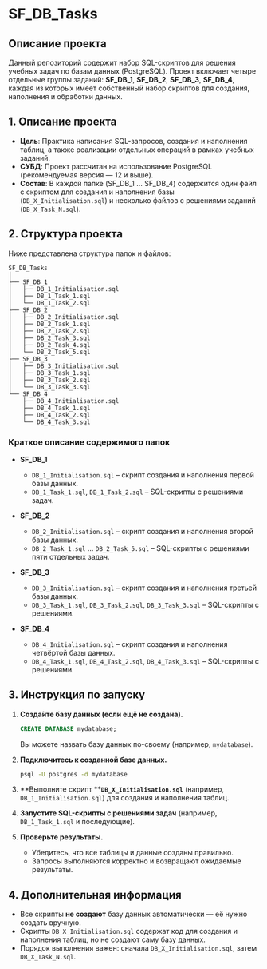 # SF\_DB\_Tasks

## Описание проекта

Данный репозиторий содержит набор SQL-скриптов для решения учебных задач по базам данных (PostgreSQL). 
Проект включает четыре отдельные группы заданий: **SF\_DB\_1**, **SF\_DB\_2**, **SF\_DB\_3**, **SF\_DB\_4**, каждая из которых имеет собственный набор скриптов для создания, наполнения и обработки данных.

## 1. Описание проекта

- **Цель**: Практика написания SQL-запросов, создания и наполнения таблиц, а также реализации отдельных операций в рамках учебных заданий.
- **СУБД**: Проект рассчитан на использование PostgreSQL (рекомендуемая версия — 12 и выше).
- **Состав**: В каждой папке (SF\_DB\_1 ... SF\_DB\_4) содержится один файл с скриптом для создания и наполнения базы (`DB_X_Initialisation.sql`) и несколько файлов с решениями заданий (`DB_X_Task_N.sql`).

## 2. Структура проекта

Ниже представлена структура папок и файлов:

```
SF_DB_Tasks
│  
├── SF_DB_1
│   ├── DB_1_Initialisation.sql
│   ├── DB_1_Task_1.sql
│   └── DB_1_Task_2.sql
├── SF_DB_2
│   ├── DB_2_Initialisation.sql
│   ├── DB_2_Task_1.sql
│   ├── DB_2_Task_2.sql
│   ├── DB_2_Task_3.sql
│   ├── DB_2_Task_4.sql
│   └── DB_2_Task_5.sql
├── SF_DB_3
│   ├── DB_3_Initialisation.sql
│   ├── DB_3_Task_1.sql
│   ├── DB_3_Task_2.sql
│   └── DB_3_Task_3.sql
└── SF_DB_4
    ├── DB_4_Initialisation.sql
    ├── DB_4_Task_1.sql
    ├── DB_4_Task_2.sql
    └── DB_4_Task_3.sql
```

### Краткое описание содержимого папок

- **SF\_DB\_1**

    - `DB_1_Initialisation.sql` – скрипт создания и наполнения первой базы данных.
    - `DB_1_Task_1.sql`, `DB_1_Task_2.sql` – SQL-скрипты с решениями задач.

- **SF\_DB\_2**

    - `DB_2_Initialisation.sql` – скрипт создания и наполнения второй базы данных.
    - `DB_2_Task_1.sql` ... `DB_2_Task_5.sql` – SQL-скрипты с решениями пяти отдельных задач.

- **SF\_DB\_3**

    - `DB_3_Initialisation.sql` – скрипт создания и наполнения третьей базы данных.
    - `DB_3_Task_1.sql`, `DB_3_Task_2.sql`, `DB_3_Task_3.sql` – SQL-скрипты с решениями.

- **SF\_DB\_4**

    - `DB_4_Initialisation.sql` – скрипт создания и наполнения четвёртой базы данных.
    - `DB_4_Task_1.sql`, `DB_4_Task_2.sql`, `DB_4_Task_3.sql` – SQL-скрипты с решениями.

## 3. Инструкция по запуску

1. **Создайте базу данных (если ещё не создана).**

   ```sql
   CREATE DATABASE mydatabase;
   ```

   Вы можете назвать базу данных по-своему (например, `mydatabase`).

2. **Подключитесь к созданной базе данных.**

   ```bash
   psql -U postgres -d mydatabase
   ```

3. \*\*Выполните скрипт \*\***`DB_X_Initialisation.sql`** (например, `DB_1_Initialisation.sql`) для создания и наполнения таблиц.

4. **Запустите SQL-скрипты с решениями задач** (например, `DB_1_Task_1.sql` и последующие).

5. **Проверьте результаты.**

    - Убедитесь, что все таблицы и данные созданы правильно.
    - Запросы выполняются корректно и возвращают ожидаемые результаты.

## 4. Дополнительная информация

- Все скрипты **не создают** базу данных автоматически — её нужно создать вручную.
- Скрипты `DB_X_Initialisation.sql` содержат код для создания и наполнения таблиц, но не создают саму базу данных.
- Порядок выполнения важен: сначала `DB_X_Initialisation.sql`, затем `DB_X_Task_N.sql`.
